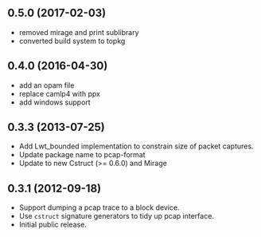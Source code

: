 ## 0.5.0 (2017-02-03)

* removed mirage and print sublibrary
* converted build system to topkg

## 0.4.0 (2016-04-30)

* add an opam file
* replace camlp4 with ppx
* add windows support

## 0.3.3 (2013-07-25)

* Add Lwt_bounded implementation to constrain size of packet captures.
* Update package name to pcap-format
* Update to new Cstruct (>= 0.6.0) and Mirage

## 0.3.1 (2012-09-18)

* Support dumping a pcap trace to a block device.
* Use `cstruct` signature generators to tidy up pcap interface.
* Initial public release.

